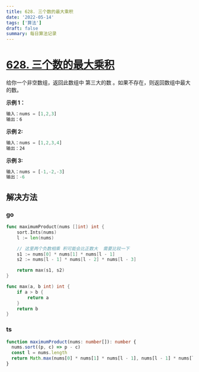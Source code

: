 ```yaml
---
title: 628. 三个数的最大乘积
date: '2022-05-14'
tags: ['算法']
draft: false
summary: 每日算法记录
---
```


# [628. 三个数的最大乘积](https://leetcode.cn/problems/maximum-product-of-three-numbers/)

给你一个非空数组，返回此数组中 第三大的数 。如果不存在，则返回数组中最大的数。

**示例 1：**

```ts
输入：nums = [1,2,3]
输出：6
```

**示例 2:**

```ts
输入：nums = [1,2,3,4]
输出：24
```

**示例 3:**

```ts
输入：nums = [-1,-2,-3]
输出：-6
```

## 解决方法

### go

```go
func maximumProduct(nums []int) int {
    sort.Ints(nums)
    l := len(nums)

    // 这里两个负数相乘 积可能会比正数大  需要比较一下
    s1 := nums[0] * nums[1] * nums[l - 1]
    s2 := nums[l - 1] * nums[l - 2] * nums[l - 3]

    return max(s1, s2)
}

func max(a, b int) int {
    if a > b {
        return a
    }
    return b
}
```

### ts

```ts
function maximumProduct(nums: number[]): number {
  nums.sort((p, c) => p - c)
  const l = nums.length
  return Math.max(nums[0] * nums[1] * nums[l - 1], nums[l - 1] * nums[l - 2] * nums[l - 3])
}
```
